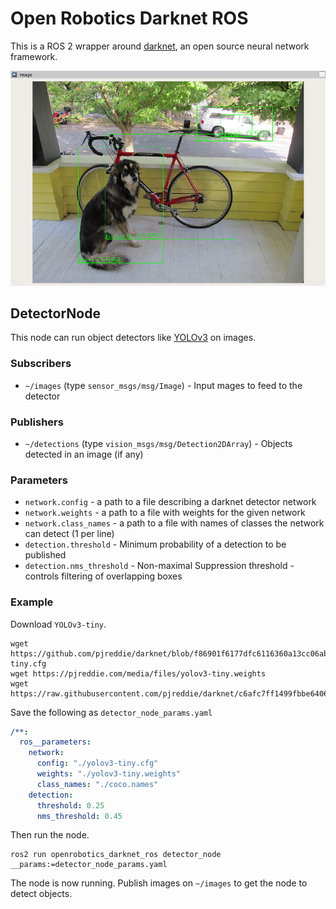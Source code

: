# Open Robotics Darknet ROS

This is a ROS 2 wrapper around [darknet](https://pjreddie.com/darknet), an open source neural network framework.

![Example image with bounding boxes created using darknet and the yolov3-tiny network](doc/example_darknet_yolov3-tiny.png)

## DetectorNode

This node can run object detectors like [YOLOv3](https://pjreddie.com/darknet/yolo/) on images.

### Subscribers

* `~/images` (type `sensor_msgs/msg/Image`) - Input mages to feed to the detector

### Publishers

* `~/detections` (type `vision_msgs/msg/Detection2DArray`) - Objects detected in an image (if any)

### Parameters

* `network.config` - a path to a file describing a darknet detector network
* `network.weights` - a path to a file with weights for the given network
* `network.class_names` - a path to a file with names of classes the network can detect (1 per line)
* `detection.threshold` - Minimum probability of a detection to be published
* `detection.nms_threshold` - Non-maximal Suppression threshold - controls filtering of overlapping boxes

### Example

Download `YOLOv3-tiny`.

```
wget https://github.com/pjreddie/darknet/blob/f86901f6177dfc6116360a13cc06ab680e0c86b0/cfg/yolov3-tiny.cfg
wget https://pjreddie.com/media/files/yolov3-tiny.weights
wget https://raw.githubusercontent.com/pjreddie/darknet/c6afc7ff1499fbbe64069e1843d7929bd7ae2eaa/data/coco.names
```

Save the following as `detector_node_params.yaml`

```yaml
/**:
  ros__parameters:
    network:
      config: "./yolov3-tiny.cfg"
      weights: "./yolov3-tiny.weights"
      class_names: "./coco.names"
    detection:
      threshold: 0.25
      nms_threshold: 0.45
```

Then run the node.

```
ros2 run openrobotics_darknet_ros detector_node __params:=detector_node_params.yaml
```

The node is now running.
Publish images on `~/images` to get the node to detect objects.
